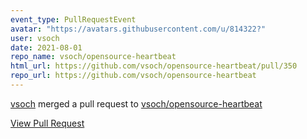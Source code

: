 ```yaml
---
event_type: PullRequestEvent
avatar: "https://avatars.githubusercontent.com/u/814322?"
user: vsoch
date: 2021-08-01
repo_name: vsoch/opensource-heartbeat
html_url: https://github.com/vsoch/opensource-heartbeat/pull/350
repo_url: https://github.com/vsoch/opensource-heartbeat
---
```


<a href='https://github.com/vsoch' target='_blank'>vsoch</a> merged a pull request to <a href='https://github.com/vsoch/opensource-heartbeat' target='_blank'>vsoch/opensource-heartbeat</a>

<a href='https://github.com/vsoch/opensource-heartbeat/pull/350' target='_blank'>View Pull Request</a>